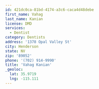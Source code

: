 ```yaml
---
id: 421dc0ca-81bd-4174-a3c6-caca4d48debe
first_name: Vahag
last_name: Kanian
license: DMD
services:
  - Dentist
category: Dentists
address: '1378 Opal Valley St'
city: Henderson
state: NV
zip: '89052'
phone: '(702) 914-9990'
title: 'Vahag Kanian'
_geoloc:
  lat: 35.9719
  lng: -115.111
---
```

